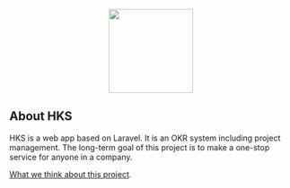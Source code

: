 <p align="center"><img src="https://www.goalcare.ga/img/logo/Welcome%20to%20Vectr%20(9).png" width="150px" height="auto"></p>

## About HKS

HKS is a web app based on Laravel. It is an OKR system including project management. The long-term goal of this project is to make a one-stop service for anyone in a company.

[What we think about this project](https://drive.google.com/file/d/1NaHYSDjrA2wfPqjbWlcyfm5tEe0Q2V7A/view?usp=sharing).

